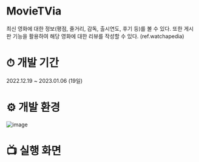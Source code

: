 # MovieTVia
최신 영화에 대한 정보(평점, 줄거리, 감독, 출시연도, 후기 등)를 볼 수 있다.   또한 게시판 기능을 활용하여 해당 영화에 대한 리뷰를 작성할 수 있다.
(ref.watchapedia)
# ⏱ 개발 기간
2022.12.19 ~ 2023.01.06 (19일)

# ⚙ 개발 환경 
![image](https://github.com/helmijin/MovieTVia/assets/113495471/98f1e604-09f9-48f7-8308-83c19c540b44)

# 📺 실행 화면
